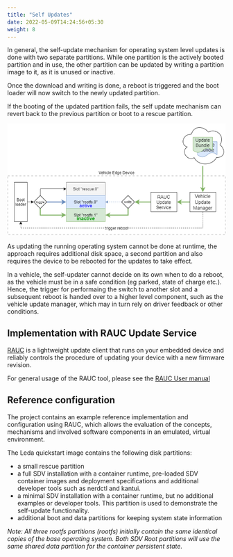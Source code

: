```yaml
---
title: "Self Updates"
date: 2022-05-09T14:24:56+05:30
weight: 8
---
```


In general, the self-update mechanism for operating system level updates is done with two separate partitions. While one partition is the actively booted partition and in use, the other partition can be updated by writing a partition image to it, as it is unused or inactive.

Once the download and writing is done, a reboot is triggered and the boot loader will now switch to the newly updated partition.

If the booting of the updated partition fails, the self update mechanism can revert back to the previous partition or boot to a rescue partition.

![Leda Self Update](leda-self-update.png)

As updating the running operating system cannot be done at runtime, the approach requires additional disk space, a second partition and also requires the device to be rebooted for the updates to take effect.

In a vehicle, the self-updater cannot decide on its own when to do a reboot, as the vehicle must be in a safe condition (eg parked, state of charge etc.). Hence, the trigger for performaing the switch to another slot and a subsequent reboot is handed over to a higher level component, such as the vehicle update manager, which may in turn rely on driver feedback or other conditions.

## Implementation with RAUC Update Service

[RAUC](https://www.rauc.io/) is a lightweight update client that runs on your embedded device and reliably controls the procedure of updating your device with a new firmware revision.

For general usage of the RAUC tool, please see the [RAUC User manual](https://rauc.readthedocs.io/en/latest/using.html)

## Reference configuration

The project contains an example reference implementation and configuration using RAUC, which allows the evaluation of the concepts, mechanisms and involved software components in an emulated, virtual environment.

The Leda quickstart image contains the following disk partitions:

- a small rescue partition
- a full SDV installation with a container runtime, pre-loaded SDV container images and deployment specifications and additional developer tools such as nerdctl and kantui.
- a minimal SDV installation with a container runtime, but no additional examples or developer tools. This partition is used to demonstrate the self-update functionality.
- additional boot and data partitions for keeping system state information

*Note: All three rootfs partitions (rootfs) initially contain the same identical copies of the base operating system. Both SDV Root partitions will use the same shared data partition for the container persistent state.*
